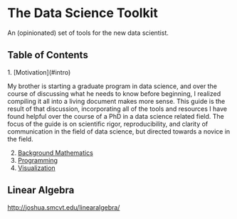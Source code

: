 # The Data Science Toolkit
An (opinionated) set of tools for the new data scientist. 

## Table of Contents

<a name="intro"/>
1. [Motivation](#intro)

My brother is starting a graduate program in data science, and over the course
of discussing what he needs to know before beginning, I realized compiling it
all into a living document makes more sense. This guide is the result of that
discussion, incorporating all of the tools and resources I have found helpful
over the course of a PhD in a data science related field. The focus of the guide
is on scientific rigor, reproducibility, and clarity of communication in the field of data science, but directed towards a novice in the field. 

2. [Background Mathematics](#math)
4. [Programming](#programming)
5. [Visualization](#visualization)


<a name="math"/>

## Linear Algebra
http://joshua.smcvt.edu/linearalgebra/
